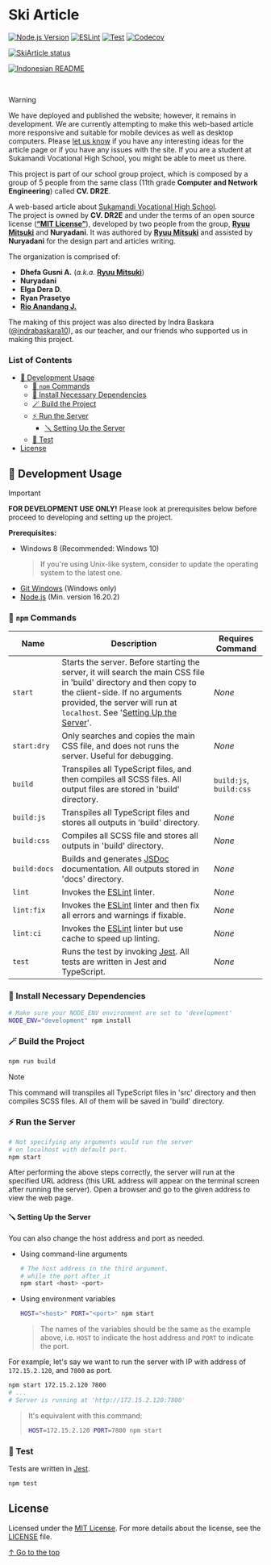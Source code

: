# <a name="top"/> Ski Article

<!-- Badges -->
[![Node.js Version](https://img.shields.io/badge/Node.js-16.20.2-brightgreen?logo=node.js)](https://nodejs.org/blog/release/v16.20.2)
[![ESLint](https://github.com/mitsuki31/SkiArticle/actions/workflows/eslint.yml/badge.svg)](https://github.com/mitsuki31/SkiArticle/actions/workflows/eslint.yml)
[![Test](https://github.com/mitsuki31/SkiArticle/actions/workflows/test.yml/badge.svg)](https://github.com/mitsuki31/SkiArticle/actions/workflows/test.yml)
[![Codecov](https://codecov.io/gh/mitsuki31/SkiArticle/graph/badge.svg?token=T9J4OK3VRP)](https://codecov.io/gh/mitsuki31/SkiArticle)

[![SkiArticle status](https://img.shields.io/website?style=for-the-badge&up_message=Online&up_color=22bd22&down_message=Offline&down_color=ff2222&url=https%3A%2F%2Fmitsuki31.github.io%2FSkiArticle&logo=Github%20Pages&logoColor=222222&label=SkiArticle&labelColor=white)](https://mitsuki31.github.io/SkiArticle)

[![Indonesian README](https://img.shields.io/badge/indonesian_readme-white?style=for-the-badge&logo=readme&logoColor=white&labelColor=ff2222)](./README_ID.md)

<br/>

> [!WARNING]
> 
> We have deployed and published the website; however, it remains in development. We are currently attempting to make this web-based article more responsive and suitable
> for mobile devices as well as desktop computers. Please [let us know](https:/github.com/mitsuki31/SkiArticle/issues/new) if you have any interesting ideas for the article page
> or if you have any issues with the site. If you are a student at Sukamandi Vocational High School, you might be able to meet us there.

This project is part of our school group project, which is composed by a group of 5 people from the same class (11th grade **Computer and Network Engineering**) called **CV. DR2E**.

A web-based article about [Sukamandi Vocational High School][ski-instagram].  
The project is owned by **CV. DR2E** and under the terms of an open source license ([**&ldquo;MIT License&rdquo;**][mit-license]), developed by two people from the group, [**Ryuu Mitsuki**][mitsuki31] and **Nuryadani**.
It was authored by [**Ryuu Mitsuki**][mitsuki31] and assisted by **Nuryadani** for the design part and articles writing.

The organization is comprised of:

- **Dhefa Gusni A.** (_a.k.a._ [**Ryuu Mitsuki**][mitsuki31])
- **Nuryadani**
- **Elga Dera D.**
- **Ryan Prasetyo**
- [**Rio Anandang J.**](https://instagram.com/yhoanandang)

The making of this project was also directed by Indra Baskara ([@indrabaskara10][baskara-instragram]), as our teacher, and our friends who supported us in making this project.

### List of Contents

- [🚧 Development Usage](#development-usage)
  - [🔑 `npm` Commands](#npm-commands)
  - [🧩 Install Necessary Dependencies](#install-necessary-dependencies)
  - [🪄 Build the Project](#build-the-project)
  - [⚡ Run the Server](#run-the-server)
    - [🪛 Setting Up the Server](#setting-up-the-server)
  - [🧪 Test](#test)
- [License](#license)

## <a name="development-usage"/> 🚧 Development Usage

> [!IMPORTANT]
> 
> **FOR DEVELOPMENT USE ONLY!** Please look at prerequisites below before proceed to developing and setting up the project.
> 
> **Prerequisites:**  
> - Windows 8 (Recommended: Windows 10)
>   > If you're using Unix-like system, consider to update the operating system to the latest one.
> - [Git Windows](https://git-scm.com/download/win) (Windows only)
> - [Node.js](nodejs-homepage) (Min. version 16.20.2)

### <a name="npm-commands"/> 🔑 `npm` Commands

| Name | Description | Requires Command |
| ---- | ----------- | -------- |
| `start` | Starts the server. Before starting the server, it will search the main CSS file in 'build' directory and then copy to the client-side. If no arguments provided, the server will run at `localhost`. See '[Setting Up the Server](#setting-up-the-server)'. | _None_ |
| `start:dry` | Only searches and copies the main CSS file, and does not runs the server. Useful for debugging. | _None_ |
| `build` | Transpiles all TypeScript files, and then compiles all SCSS files. All output files are stored in 'build' directory. | `build:js`, `build:css` |
| `build:js` | Transpiles all TypeScript files and stores all outputs in 'build' directory. | _None_ |
| `build:css` | Compiles all SCSS file and stores all outputs in 'build' directory. | _None_ |
| `build:docs` | Builds and generates [JSDoc](https://jsdoc.app) documentation. All outputs stored in 'docs' directory. | _None_ |
| `lint` | Invokes the [ESLint][eslint] linter. | _None_ |
| `lint:fix` | Invokes the [ESLint][eslint] linter and then fix all errors and warnings if fixable. | _None_ |
| `lint:ci` | Invokes the [ESLint][eslint] linter but use cache to speed up linting. | _None_ |
| `test` | Runs the test by invoking [Jest][jest]. All tests are written in Jest and TypeScript. | _None_ |

### <a name="install-necessary-dependencies"/> 🧩 Install Necessary Dependencies
  ```bash
  # Make sure your NODE_ENV environment are set to 'development'
  NODE_ENV="development" npm install
  ```

### <a name="build-the-project"/> 🪄 Build the Project

  ```bash
  npm run build
  ```
  > [!NOTE]
  > 
  > This command will transpiles all TypeScript files in 'src' directory and then
  > compiles SCSS files. All of them will be saved in 'build' directory.

### <a name="run-the-server"/> ⚡ Run the Server

  ```bash
  # Not specifying any arguments would run the server
  # on localhost with default port.
  npm start
  ```

After performing the above steps correctly, the server will run at the specified URL address (this URL address will appear on the terminal screen after running the server). Open a browser and go to the given address to view the web page.

#### <a name="setting-up-the-server"/> 🪛 Setting Up the Server

You can also change the host address and port as needed.

- Using command-line arguments

  ```bash
  # The host address in the third argument,
  # while the port after it
  npm start <host> <port>
  ```

- Using environment variables

  ```bash
  HOST="<host>" PORT="<port>" npm start
  ```
  > The names of the variables should be the same as the example above,
  > i.e. `HOST` to indicate the host address and `PORT` to indicate the port.

For example, let's say we want to run the server with IP with address of `172.15.2.120`, and `7800` as port.

```bash
npm start 172.15.2.120 7800
# ...
# Server is running at 'http://172.15.2.120:7800'
```

> It's equivalent with this command:
> ```bash
> HOST=172.15.2.120 PORT=7800 npm start
> ```

### <a name="test"/> 🧪 Test

Tests are written in [Jest][jest].

```bash
npm test
```

## <a name="license"/> License

Licensed under the [MIT License][mit-license]. For more details about the license, see the [LICENSE](./LICENSE) file.

[↑ Go to the top](#top)

<!-- Links -->
[mitsuki31]: https://github.com/mitsuki31
[mit-license]: https://opensource.org/license/mit
[ski-instagram]: https://instagram.com/smksukamandi.72
[baskara-instragram]: https://instagram.com/indrabaskara10
[nodejs-homepage]: https://nodejs.org
[jest]: https://jestjs.io
[eslint]: https://eslint.org
